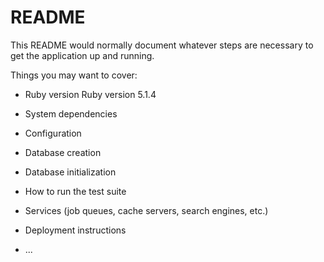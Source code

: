 # README

This README would normally document whatever steps are necessary to get the
application up and running.

Things you may want to cover:

* Ruby version
Ruby version 5.1.4

* System dependencies

* Configuration

* Database creation

* Database initialization

* How to run the test suite

* Services (job queues, cache servers, search engines, etc.)

* Deployment instructions

* ...
